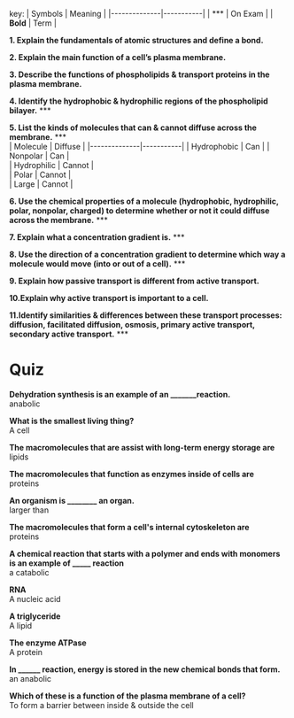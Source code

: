 key:
| Symbols      | Meaning   | 
|--------------|-----------|
| *** | On Exam      |
| **Bold**    | Term  |

**1. Explain the fundamentals of atomic structures and define a bond.**  

**2. Explain the main function of a cell’s plasma membrane.**  

**3. Describe the functions of phospholipids & transport proteins in the plasma membrane.**  

**4. Identify the hydrophobic & hydrophilic regions of the phospholipid bilayer.** ***

**5. List the kinds of molecules that can & cannot diffuse across the membrane.**  ***  
| Molecule      | Diffuse   | 
|--------------|-----------|
| Hydrophobic | Can      |
| Nonpolar    | Can  |  
| Hydrophilic    | Cannot  |  
| Polar    | Cannot  |  
| Large    | Cannot  |

**6. Use the chemical properties of a molecule (hydrophobic, hydrophilic, polar, nonpolar, charged) to determine whether or not it could diffuse across the membrane.** ***

**7. Explain what a concentration gradient is.**  ***

**8. Use the direction of a concentration gradient to determine which way a molecule would move (into or out of a cell).** ***

**9. Explain how passive transport is different from active transport.**

**10.Explain why active transport is important to a cell.**  

**11.Identify similarities & differences between these transport processes: diffusion, facilitated diffusion, osmosis, primary active transport, secondary active transport.** ***

# Quiz  

**Dehydration synthesis is an example of an _______reaction.**  
anabolic  

**What is the smallest living thing?**  
A cell  

**The macromolecules that are assist with long-term energy storage are**  
lipids  

**The macromolecules that function as enzymes inside of cells are**  
proteins  

**An organism is ________ an organ.**  
larger than  

**The macromolecules that form a cell's internal cytoskeleton are**  
proteins  

**A chemical reaction that starts with a polymer and ends with monomers is an example of _____ reaction**  
a catabolic  

**RNA**  
A nucleic acid  

**A triglyceride**  
A lipid  

**The enzyme ATPase**  
A protein  

**In ______ reaction, energy is stored in the new chemical bonds that form.**  
an anabolic

**Which of these is a function of the plasma membrane of a cell?**  
To form a barrier between inside & outside the cell
